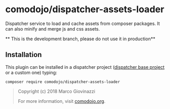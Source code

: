 # comodojo/dispatcher-assets-loader

Dispatcher service to load and cache assets from composer packages. It can also minify and merge js and css assets.

** This is the development branch, please do not use it in production**

## Installation

This plugin can be installed in a dispatcher project ([dispatcher base project](https://github.com/comodojo/dispatcher) or a custom one) typing:

    composer require comodojo/dispatcher-assets-loader

> Copyright (c) 2018 Marco Giovinazzi
>
> For more information, visit [comodojo.org](https://comodojo.org).
